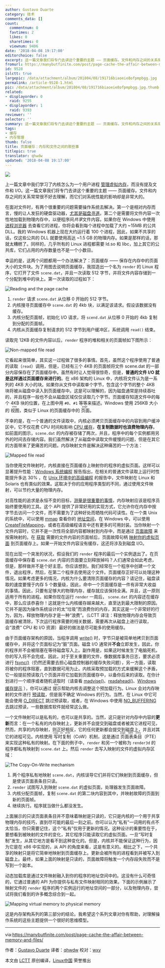 ```yaml
---
author: Gustavo Duarte
category: 技术
comments_data: []
count:
  commentnum: 0
  favtimes: 2
  likes: 0
  sharetimes: 0
  viewnum: 9406
date: '2018-04-08 19:17:00'
editorchoice: false
excerpt: 这一篇文章我们将专门去讲这个重要的主题 —— 页面缓存。文件和内存之间的关系常常很不好去理解，而它们对系统性能的影响却是非常大的。
fromurl: https://manybutfinite.com/post/page-cache-the-affair-between-memory-and-files/
id: 9528
islctt: true
largepic: /data/attachment/album/201804/08/191716biaoeie8ofpmpbgg.jpg
permalink: /article-9528-1.html
pic: /data/attachment/album/201804/08/191716biaoeie8ofpmpbgg.jpg.thumb.jpg
related:
- displayorder: 0
  raid: 9255
- displayorder: 1
  raid: 9393
reviewer: ''
selector: ''
summary: 这一篇文章我们将专门去讲这个重要的主题 —— 页面缓存。文件和内存之间的关系常常很不好去理解，而它们对系统性能的影响却是非常大的。
tags:
- 缓存
- 内存管理
thumb: false
title: 页面缓存：内存和文件之间的那些事
titlepic: true
translator: qhwdw
updated: '2018-04-08 19:17:00'
---
```


![](/data/attachment/album/201804/08/191716biaoeie8ofpmpbgg.jpg)


上一篇文章中我们学习了内核怎么为一个用户进程 [管理虚拟内存](/article-9393-1.html)，而没有提及文件和 I/O。这一篇文章我们将专门去讲这个重要的主题 —— 页面缓存。文件和内存之间的关系常常很不好去理解，而它们对系统性能的影响却是非常大的。


在面对文件时，有两个很重要的问题需要操作系统去解决。第一个是相对内存而言，慢的让人发狂的硬盘驱动器，[尤其是磁盘寻道](https://manybutfinite.com/post/what-your-computer-does-while-you-wait)。第二个是需要将文件内容一次性地加载到物理内存中，以便程序间*共享*文件内容。如果你在 Windows 中使用 [进程浏览器](http://technet.microsoft.com/en-us/sysinternals/bb896653.aspx) 去查看它的进程，你将会看到每个进程中加载了大约 ~15MB 的公共 DLL。我的 Windows 机器上现在大约运行着 100 个进程，因此，如果不共享的话，仅这些公共的 DLL 就要使用高达 ~1.5 GB 的物理内存。如果是那样的话，那就太糟糕了。同样的，几乎所有的 Linux 进程都需要 ld.so 和 libc，加上其它的公共库，它们占用的内存数量也不是一个小数目。


幸运的是，这两个问题都用一个办法解决了：页面缓存 —— 保存在内存中的页面大小的文件块。为了用图去说明页面缓存，我捏造出一个名为 `render` 的 Linux 程序，它打开了文件 `scene.dat`，并且一次读取 512 字节，并将文件内容存储到一个分配到堆中的块上。第一次读取的过程如下：


![Reading and the page cache](/data/attachment/album/201804/08/191729joerpy3zx55yz5p4.png)


1. `render` 请求 `scene.dat` 从位移 0 开始的 512 字节。
2. 内核搜寻页面缓存中 `scene.dat` 的 4kb 块，以满足该请求。假设该数据没有缓存。
3. 内核分配页面帧，初始化 I/O 请求，将 `scend.dat` 从位移 0 开始的 4kb 复制到分配的页面帧。
4. 内核从页面缓存复制请求的 512 字节到用户缓冲区，系统调用 `read()` 结束。


读取完 12KB 的文件内容以后，`render` 程序的堆和相关的页面帧如下图所示：


![Non-mapped file read](/data/attachment/album/201804/08/191730n2u5w2u8620y801u.png)


它看起来很简单，其实这一过程做了很多的事情。首先，虽然这个程序使用了普通的读取（`read`）调用，但是，已经有三个 4KB 的页面帧将文件 scene.dat 的一部分内容保存在了页面缓存中。虽然有时让人觉得很惊奇，但是，**普通的文件 I/O 就是这样通过页面缓存来进行的**。在 x86 架构的 Linux 中，内核将文件认为是一系列的 4KB 大小的块。如果你从文件中读取单个字节，包含这个字节的整个 4KB 块将被从磁盘中读入到页面缓存中。这是可以理解的，因为磁盘通常是持续吞吐的，并且程序一般也不会从磁盘区域仅仅读取几个字节。页面缓存知道文件中的每个 4KB 块的位置，在上图中用 `#0`、`#1` 等等来描述。Windows 使用 256KB 大小的<ruby> 视图 <rt>  view </rt></ruby>，类似于 Linux 的页面缓存中的<ruby> 页面 <rt>  page </rt></ruby>。


不幸的是，在一个普通的文件读取中，内核必须拷贝页面缓存中的内容到用户缓冲区中，它不仅花费 CPU 时间和影响 [CPU 缓存](https://manybutfinite.com/post/intel-cpu-caches)，**在复制数据时也浪费物理内存**。如前面的图示，`scene.dat` 的内存被存储了两次，并且，程序中的每个实例都用另外的时间去存储内容。我们虽然解决了从磁盘中读取文件缓慢的问题，但是在其它的方面带来了更痛苦的问题。内存映射文件是解决这种痛苦的一个方法：


![Mapped file read](/data/attachment/album/201804/08/191731bo3efyag3o3yeyox.png)


当你使用文件映射时，内核直接在页面缓存上映射你的程序的虚拟页面。这样可以显著提升性能：[Windows 系统编程](http://www.amazon.com/Windows-Programming-Addison-Wesley-Microsoft-Technology/dp/0321256190/) 报告指出，在相关的普通文件读取上运行时性能提升多达 30% ，在 [Unix 环境中的高级编程](http://www.amazon.com/Programming-Environment-Addison-Wesley-Professional-Computing/dp/0321525949/) 的报告中，文件映射在 Linux 和 Solaris 也有类似的效果。这取决于你的应用程序类型的不同，通过使用文件映射，可以节约大量的物理内存。


对高性能的追求是永恒不变的目标，[测量是很重要的事情](https://manybutfinite.com/post/performance-is-a-science)，内存映射应该是程序员始终要使用的工具。这个 API 提供了非常好用的实现方式，它允许你在内存中按字节去访问一个文件，而不需要为了这种好处而牺牲代码可读性。在一个类 Unix 的系统中，可以使用 [mmap](http://www.kernel.org/doc/man-pages/online/pages/man2/mmap.2.html) 查看你的 [地址空间](https://manybutfinite.com/post/anatomy-of-a-program-in-memory)，在 Windows 中，可以使用 [CreateFileMapping](http://msdn.microsoft.com/en-us/library/aa366537(VS.85).aspx)，或者在高级编程语言中还有更多的可用封装。当你映射一个文件内容时，它并不是一次性将全部内容都映射到内存中，而是通过 [页面故障](http://lxr.linux.no/linux+v2.6.28/mm/memory.c#L2678) 来按需映射的。在 [获取](http://lxr.linux.no/linux+v2.6.28/mm/filemap.c#L1424) 需要的文件内容的页面帧后，页面故障句柄 [映射你的虚拟页面](http://lxr.linux.no/linux+v2.6.28/mm/memory.c#L2436) 到页面缓存上。如果一开始文件内容没有缓存，这还将涉及到磁盘 I/O。


现在出现一个突发的状况，假设我们的 `render` 程序的最后一个实例退出了。在页面缓存中保存着 `scene.dat` 内容的页面要立刻释放掉吗？人们通常会如此考虑，但是，那样做并不是个好主意。你应该想到，我们经常在一个程序中创建一个文件，退出程序，然后，在第二个程序去使用这个文件。页面缓存正好可以处理这种情况。如果考虑更多的情况，内核为什么要清除页面缓存的内容？请记住，磁盘读取的速度要慢于内存 5 个数量级，因此，命中一个页面缓存是一件有非常大收益的事情。因此，只要有足够大的物理内存，缓存就应该保持全满。并且，这一原则适用于所有的进程。如果你现在运行 `render` 一周后， `scene.dat` 的内容还在缓存中，那么应该恭喜你！这就是什么内核缓存越来越大，直至达到最大限制的原因。它并不是因为操作系统设计的太“垃圾”而浪费你的内存，其实这是一个非常好的行为，因为，释放物理内存才是一种“浪费”。（LCTT 译注：释放物理内存会导致页面缓存被清除，下次运行程序需要的相关数据，需要再次从磁盘上进行读取，会“浪费” CPU 和 I/O 资源）最好的做法是尽可能多的使用缓存。


由于页面缓存架构的原因，当程序调用 [write()](http://www.kernel.org/doc/man-pages/online/pages/man2/write.2.html) 时，字节只是被简单地拷贝到页面缓存中，并将这个页面标记为“脏”页面。磁盘 I/O 通常并**不会**立即发生，因此，你的程序并不会被阻塞在等待磁盘写入上。副作用是，如果这时候发生了电脑死机，你的写入将不会完成，因此，对于至关重要的文件，像数据库事务日志，要求必须进行 [fsync()](http://www.kernel.org/doc/man-pages/online/pages/man2/fsync.2.html)（仍然还需要去担心磁盘控制器的缓存失败问题），另一方面，读取将被你的程序阻塞，直到数据可用为止。内核采取预加载的方式来缓解这个矛盾，它一般提前预读取几个页面并将它加载到页面缓存中，以备你后来的读取。在你计划进行一个顺序或者随机读取时（请查看 [madvise()](http://www.kernel.org/doc/man-pages/online/pages/man2/madvise.2.html)、[readahead()](http://www.kernel.org/doc/man-pages/online/pages/man2/readahead.2.html)、[Windows 缓存提示](http://msdn.microsoft.com/en-us/library/aa363858(VS.85).aspx#caching_behavior) ），你可以通过<ruby> 提示 <rt>  hint </rt></ruby>帮助内核去调整这个预加载行为。Linux 会对内存映射的文件进行 [预读取](http://lxr.linux.no/linux+v2.6.28/mm/filemap.c#L1424)，但是我不确定 Windows 的行为。当然，在 Linux 中它可能会使用 [O\_DIRECT](http://www.kernel.org/doc/man-pages/online/pages/man2/open.2.html) 跳过预读取，或者，在 Windows 中使用 [NO\_BUFFERING](http://msdn.microsoft.com/en-us/library/cc644950(VS.85).aspx) 去跳过预读，一些数据库软件就经常这么做。


一个文件映射可以是私有的，也可以是共享的。当然，这只是针对内存中内容的**更新**而言：在一个私有的内存映射上，更新并不会提交到磁盘或者被其它进程可见，然而，共享的内存映射，则正好相反，它的任何更新都会提交到磁盘上，并且对其它的进程可见。内核使用<ruby> 写时复制 <rt>  copy on write </rt></ruby>（CoW）机制，这是通过<ruby> 页面表条目 <rt>  page table entry </rt></ruby>（PTE）来实现这种私有的映射。在下面的例子中，`render` 和另一个被称为 `render3d` 的程序都私有映射到 `scene.dat` 上。然后 `render` 去写入映射的文件的虚拟内存区域：


![The Copy-On-Write mechanism](/data/attachment/album/201804/08/191732cecjte0rprergc3s.png)


1. 两个程序私有地映射 `scene.dat`，内核误导它们并将它们映射到页面缓存，但是使该页面表条目只读。
2. `render` 试图写入到映射 `scene.dat` 的虚拟页面，处理器发生页面故障。
3. 内核分配页面帧，复制 `scene.dat` 的第二块内容到其中，并映射故障的页面到新的页面帧。
4. 继续执行。程序就当做什么都没发生。


上面展示的只读页面表条目并不意味着映射是只读的，它只是内核的一个用于共享物理内存的技巧，直到尽可能的最后一刻之前。你可以认为“私有”一词用的有点不太恰当，你只需要记住，这个“私有”仅用于更新的情况。这种设计的重要性在于，要想看到被映射的文件的变化，其它程序只能读取它的虚拟页面。一旦“写时复制”发生，从其它地方是看不到这种变化的。但是，内核并不能保证这种行为，因为它是在 x86 中实现的，从 API 的角度来看，这是有意义的。相比之下，一个共享的映射只是将它简单地映射到页面缓存上。更新会被所有的进程看到并被写入到磁盘上。最终，如果上面的映射是只读的，页面故障将触发一个内存段失败而不是写到一个副本。


动态加载库是通过文件映射融入到你的程序的地址空间中的。这没有什么可奇怪的，它通过普通的 API 为你提供与私有文件映射相同的效果。下面的示例展示了映射文件的 `render` 程序的两个实例运行的地址空间的一部分，以及物理内存，尝试将我们看到的许多概念综合到一起。


![Mapping virtual memory to physical memory](/data/attachment/album/201804/08/191734tx2d3xwk7kk3kdmm.png)


这是内存架构系列的第三部分的结论。我希望这个系列文章对你有帮助，对理解操作系统的这些主题提供一个很好的思维模型。




---


via:<https://manybutfinite.com/post/page-cache-the-affair-between-memory-and-files/>


作者：[Gustavo Duarte](http://duartes.org/gustavo/blog/about/) 译者：[qhwdw](https://github.com/qhwdw) 校对：[wxy](https://github.com/wxy)


本文由 [LCTT](https://github.com/LCTT/TranslateProject) 原创编译，[Linux中国](https://linux.cn/) 荣誉推出